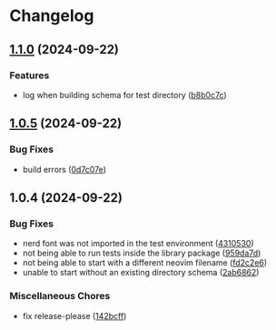 # Changelog

## [1.1.0](https://github.com/mikavilpas/tui-sandbox/compare/library-v1.0.5...library-v1.1.0) (2024-09-22)


### Features

* log when building schema for test directory ([b8b0c7c](https://github.com/mikavilpas/tui-sandbox/commit/b8b0c7c1be0e0dacc9eb45c96308e706785e4a56))

## [1.0.5](https://github.com/mikavilpas/tui-sandbox/compare/library-v1.0.4...library-v1.0.5) (2024-09-22)


### Bug Fixes

* build errors ([0d7c07e](https://github.com/mikavilpas/tui-sandbox/commit/0d7c07eab5b683903026d266357e6a406212fb93))

## 1.0.4 (2024-09-22)


### Bug Fixes

* nerd font was not imported in the test environment ([4310530](https://github.com/mikavilpas/tui-sandbox/commit/431053069152baf030aa8cdc2c0f8f884f11e9c1))
* not being able to run tests inside the library package ([959da7d](https://github.com/mikavilpas/tui-sandbox/commit/959da7d48a71551edee0038fd99449fbe16747c2))
* not being able to start with a different neovim filename ([fd2c2e6](https://github.com/mikavilpas/tui-sandbox/commit/fd2c2e68d2dcbf3aed62d753312ea459da6e4668))
* unable to start without an existing directory schema ([2ab6862](https://github.com/mikavilpas/tui-sandbox/commit/2ab6862e5429c1e6e85e319296fb02506be1b4ae))


### Miscellaneous Chores

* fix release-please ([142bcff](https://github.com/mikavilpas/tui-sandbox/commit/142bcff65fbc42c69a9f8f2ee9fa725b4822fc66))
